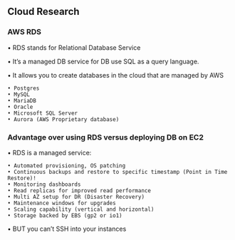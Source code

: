 
## Cloud Research
### AWS RDS
• RDS stands for Relational Database Service

• It’s a managed DB service for DB use SQL as a query language.

• It allows you to create databases in the cloud that are managed by AWS

    • Postgres
    • MySQL
    • MariaDB
    • Oracle
    • Microsoft SQL Server
    • Aurora (AWS Proprietary database)

### Advantage over using RDS versus deploying DB on EC2
• RDS is a managed service:

    • Automated provisioning, OS patching
    • Continuous backups and restore to specific timestamp (Point in Time Restore)!
    • Monitoring dashboards
    • Read replicas for improved read performance
    • Multi AZ setup for DR (Disaster Recovery)
    • Maintenance windows for upgrades
    • Scaling capability (vertical and horizontal)
    • Storage backed by EBS (gp2 or io1)
    
• BUT you can’t SSH into your instances

### 


